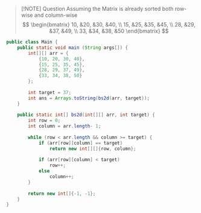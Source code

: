 > [!NOTE] Question
> Assuming the Matrix is already sorted both row-wise and column-wise
> $$ \begin{bmatrix} 10, &20, &30, &40, \\ 15, &25, &35, &45, \\ 28, &29, &37, &49, \\ 33, &34, &38, &50 \end{bmatrix} $$
> 

```Java
public class Main {
	public static void main (String args[]) {
		int[][] arr = {
			{10, 20, 30, 40},
			{15, 25, 35, 45},
			{28, 29, 37, 49},
			{33, 34, 38, 50}
		};
		
		int target = 37;
		int ans = Arrays.toString(bs2d(arr, target));
	}
	
	public static int[] bs2d(int[][] arr, int target) {
		int row = 0;
		int column = arr.length- 1;
		
		while (row < arr.length && column >= target) {
			if (arr[row][column] == target)
				return new int[][]{row, column};
			
			if (arr[row][column] < target)
				row++;
			else
				column++;
		}
		
		return new int[]{-1, -1};
	}
}
```